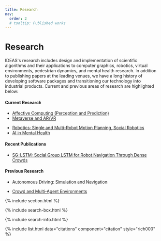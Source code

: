 ```yaml
---
title: Research
nav:
  order: 2
  # tooltip: Published works
---
```


# <i class="fas fa-microscope"></i>Research

IDEAS's research includes design and implementation of scientific algorithms and their applications to computer graphics, robotics, virtual environments, pedestrian dynamics, and mental health research. In addition to publishing papers at the leading venues, we have a long history of developing software packages and transitioning our technology into industrial products. Current and previous areas of research are highlighted below:

#### Current Research
* [Affective Computing (Perception and Prediction)](/research/affective)
* [Metaverse and AR/VR](/research/metaverse/)
<!-- * [Computer Graphics](/research/graphics) -->
* [Robotics: Single and Multi-Robot Motion Planning, Social Robotics](/research/robotics)
* [AI in Mental Health](/research/ai-mental-health)

#### Recent Publications
* [SG-LSTM: Social Group LSTM for Robot Navigation Through Dense Crowds](/research/sg-lstm/)

#### Previous Research
* [Autonomous Driving: Simulation and Navigation](/research/autonomous-driving/)
<!-- * [Crowd and Multi-Agent Environments](/research/crowd-multiagent/) -->
* [Crowd and Multi-Agent Environments](/research/metaverse/social-experiences/)



{% include section.html %}

{% include search-box.html %}

{% include search-info.html %}

{%  include list.html 
    data="citations" 
    component="citation" 
    style="rich000" 
%}

